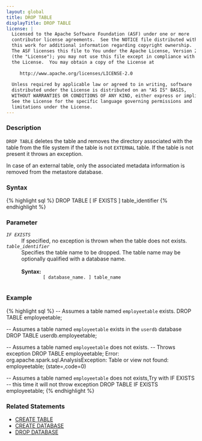 ```yaml
---
layout: global
title: DROP TABLE
displayTitle: DROP TABLE
license: |
  Licensed to the Apache Software Foundation (ASF) under one or more
  contributor license agreements.  See the NOTICE file distributed with
  this work for additional information regarding copyright ownership.
  The ASF licenses this file to You under the Apache License, Version 2.0
  (the "License"); you may not use this file except in compliance with
  the License.  You may obtain a copy of the License at
 
     http://www.apache.org/licenses/LICENSE-2.0
 
  Unless required by applicable law or agreed to in writing, software
  distributed under the License is distributed on an "AS IS" BASIS,
  WITHOUT WARRANTIES OR CONDITIONS OF ANY KIND, either express or implied.
  See the License for the specific language governing permissions and
  limitations under the License.
---
```


### Description

`DROP TABLE` deletes the table and removes the directory associated with the table from the file system
if the table is not `EXTERNAL` table. If the table is not present it throws an exception.

In case of an external table, only the associated metadata information is removed from the metastore database.

### Syntax

{% highlight sql %}
DROP TABLE [ IF EXISTS ] table_identifier
{% endhighlight %}

### Parameter

<dl>
  <dt><code><em>IF EXISTS</em></code></dt>
  <dd>
     If specified, no exception is thrown when the table does not exists.
  </dd>
  <dt><code><em>table_identifier</em></code></dt>
  <dd>
    Specifies the table name to be dropped. The table name may be optionally qualified with a database name.<br><br>
    <b>Syntax:</b>
      <code>
        [ database_name. ] table_name
      </code>
  </dd>
</dl>

### Example

{% highlight sql %}
-- Assumes a table named `employeetable` exists.
DROP TABLE employeetable;

-- Assumes a table named `employeetable` exists in the `userdb` database
DROP TABLE userdb.employeetable;

-- Assumes a table named `employeetable` does not exists.
-- Throws exception
DROP TABLE employeetable;
  Error: org.apache.spark.sql.AnalysisException: Table or view not found: employeetable;
  (state=,code=0)

-- Assumes a table named `employeetable` does not exists,Try with IF EXISTS
-- this time it will not throw exception
DROP TABLE IF EXISTS employeetable;
{% endhighlight %}

### Related Statements

 * [CREATE TABLE](sql-ref-syntax-ddl-create-table.html)
 * [CREATE DATABASE](sql-ref-syntax-ddl-create-database.html)
 * [DROP DATABASE](sql-ref-syntax-ddl-drop-database.html)
